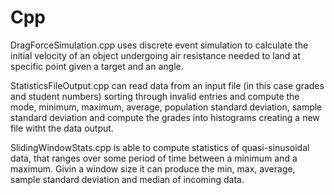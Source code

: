 # Cpp

DragForceSimulation.cpp uses discrete event simulation to calculate the initial velocity of an object undergoing air resistance needed to land at specific point given a target and an angle.

StatisticsFileOutput.cpp can read data from an input file (in this case grades and student numbers) sorting through invalid entries
and compute the mode, minimum, maximum, average, population standard deviation, sample standard deviation and compute the grades
into histograms creating a new file witht the data output.

SlidingWindowStats.cpp is able to compute statistics of quasi-sinusoidal data, that ranges over some period of
time between a minimum and a maximum. Givin a window size it can produce the min, max, average, sample standard deviation and
median of incoming data.
